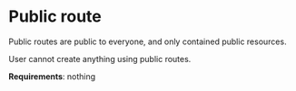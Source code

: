 # Public route

Public routes are public to everyone,
and only contained public resources.

User cannot create anything using
public routes.

__Requirements__: nothing